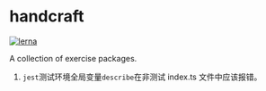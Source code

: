 # handcraft

[![lerna](https://img.shields.io/badge/maintained%20with-lerna-cc00ff.svg)](https://lerna.js.org/)

A collection of exercise packages.

1. `jest`测试环境全局变量`describe`在非测试 index.ts 文件中应该报错。
